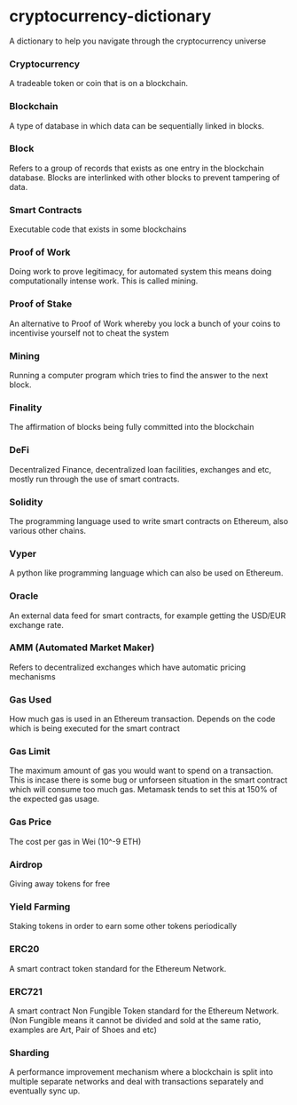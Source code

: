 # cryptocurrency-dictionary
A dictionary to help you navigate through the cryptocurrency universe

### Cryptocurrency
A tradeable token or coin that is on a blockchain.

### Blockchain
A type of database in which data can be sequentially linked in blocks.

### Block
Refers to a group of records that exists as one entry in the blockchain database. Blocks are interlinked with other blocks to prevent tampering of data.

### Smart Contracts
Executable code that exists in some blockchains

### Proof of Work
Doing work to prove legitimacy, for automated system this means doing computationally intense work. This is called mining.

### Proof of Stake
An alternative to Proof of Work whereby you lock a bunch of your coins to incentivise yourself not to cheat the system

### Mining
Running a computer program which tries to find the answer to the next block.

### Finality
The affirmation of blocks being fully committed into the blockchain

### DeFi
Decentralized Finance, decentralized loan facilities, exchanges and etc, mostly run through the use of smart contracts.

### Solidity
The programming language used to write smart contracts on Ethereum, also various other chains.

### Vyper
A python like programming language which can also be used on Ethereum.

### Oracle
An external data feed for smart contracts, for example getting the USD/EUR exchange rate.

### AMM (Automated Market Maker)
Refers to decentralized exchanges which have automatic pricing mechanisms

### Gas Used
How much gas is used in an Ethereum transaction. Depends on the code which is being executed for the smart contract

### Gas Limit
The maximum amount of gas you would want to spend on a transaction. This is incase there is some bug or unforseen situation in the smart contract which will consume too much gas. Metamask tends to set this at 150% of the expected gas usage.

### Gas Price
The cost per gas in Wei (10^-9 ETH)

### Airdrop
Giving away tokens for free

### Yield Farming
Staking tokens in order to earn some other tokens periodically

### ERC20
A smart contract token standard for the Ethereum Network.

### ERC721
A smart contract Non Fungible Token standard for the Ethereum Network. (Non Fungible means it cannot be divided and sold at the same ratio, examples are Art, Pair of Shoes and etc)

### Sharding
A performance improvement mechanism where a blockchain is split into multiple separate networks and deal with transactions separately and eventually sync up.
